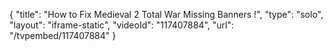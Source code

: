 {
    "title": "How to Fix Medieval 2 Total War Missing Banners !",
    "type": "solo",
    "layout": "iframe-static",
    "videoId": "117407884",
    "url": "\/tvpembed\/117407884"
}